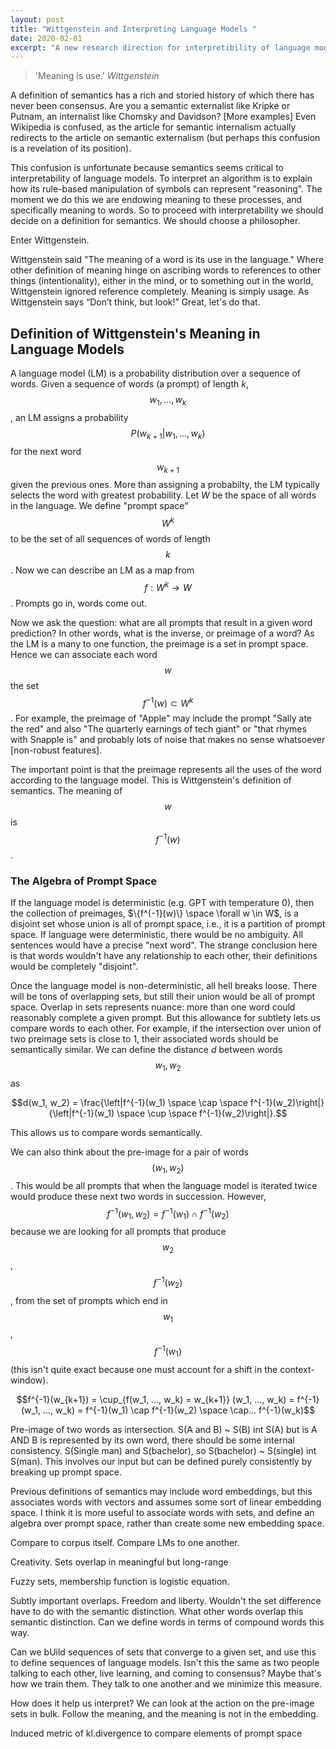 ```yaml
---
layout:	post
title: "Wittgenstein and Interpreting Language Models "
date: 2020-02-01
excerpt: "A new research direction for interpretibility of language models."
---
```


>'Meaning is use.' 
*Wittgenstein*

A definition of semantics has a rich and storied history of which there has never been consensus. Are you a semantic externalist like Kripke or Putnam, an internalist like Chomsky and Davidson? [More examples] Even Wikipedia is confused, as the article for semantic internalism actually redirects to the article on semantic externalism (but perhaps this confusion is a revelation of its position). 

This confusion is unfortunate because semantics seems critical to interpretability of language models. To interpret an algorithm is to explain how its rule-based manipulation of symbols can represent "reasoning". The moment we do this we are endowing meaning to these processes, and specifically meaning to words. So to proceed with interpretability we should decide on a definition for semantics. We should choose a philosopher. 

Enter Wittgenstein.

Wittgenstein said "The meaning of a word is its use in the language." Where other definition of meaning hinge on ascribing words to references to other things (intentionality), either in the mind, or to something out in the world, Wittgenstein ignored reference completely. Meaning is simply usage. As Wittgenstein says “Don’t think, but look!” Great, let's do that. 

## Definition of Wittgenstein's Meaning in Language Models

A language model (LM) is a probability distribution over a sequence of words. Given a sequence of words (a prompt) of length *k*, 
$$w_{1},\dots ,w_{k}$$, an LM assigns a probability $$P(w_{k+1}|w_{{1}},\dots ,w_{k})$$ for the next word $$w_{k+1}$$ given the previous ones. More than assigning a probabilty, the LM typically selects the word with greatest probability. Let $W$ be the space of all words in the language. We define "prompt space" $$W^k$$ to be the set of all sequences of words of length $$k$$. Now we can describe an LM as a map from $$f: W^k \rightarrow W$$. Prompts go in, words come out.

Now we ask the question: what are all prompts that result in a given word prediction? In other words, what is the inverse, or preimage of a word? As the LM is a many to one function, the preimage is a set in prompt space. Hence we can associate each word $$w$$ the set $$f^{-1}(w) \subset W^k$$. For example, the preimage of "Apple" may include the prompt "Sally ate the red" and also "The quarterly earnings of tech giant" or "that rhymes with Snapple is" and probably lots of noise that makes no sense whatsoever [non-robust features].

The important point is that the preimage represents all the uses of the word according to the language model. This is Wittgenstein's definition of semantics. The meaning of $$w$$ is $$f^{-1}(w)$$.

### The Algebra of Prompt Space

If the language model is deterministic (e.g. GPT with temperature 0), then the collection of preimages, $\{f^{-1}(w)\} \space \forall w \in W$, is a disjoint set whose union is all of prompt space, i.e., it is a partition of prompt space. If language were deterministic, there would be no ambiguity. All sentences would have a precise "next word". The strange conclusion here is that words wouldn't have any relationship to each other, their definitions would be completely "disjoint". 

Once the language model is non-deterministic, all hell breaks loose. There will be tons of overlapping sets, but still their union would be all of prompt space. Overlap in sets represents nuance: more than one word could reasonably complete a given prompt. But this allowance for subtlety lets us compare words to each other. For example, if the intersection over union of two preimage sets is close to 1, their associated words should be semantically similar. We can define the distance $d$ between words $$w_1, w_2$$ as 

$$d(w_1, w_2) = \frac{\left|f^{-1}(w_1) \space \cap \space f^{-1}(w_2)\right|}{\left|f^{-1}(w_1) \space \cup \space f^{-1}(w_2)\right|}.$$

This allows us to compare words semantically.

We can also think about the pre-image for a pair of words $$(w_1, w_2)$$. This would be all prompts that when the language model is iterated twice would produce these next two words in succession. However, $$f^{-1}(w_1, w_2) = f^{-1}(w_1) \cap f^{-1}(w_2)$$ because we are looking for all prompts that produce $$w_2$$, $$f^{-1}(w_2)$$, from the set of prompts which end in $$w_1$$, $$f^{-1}(w_1)$$ (this isn't quite exact because one must account for a shift in the context-window).

$$f^{-1}(w_{k+1}) = \cup_{f(w_1, ..., w_k) = w_{k+1}} (w_1, ..., w_k) = f^{-1}(w_1, ..., w_k) = f^{-1}(w_1) \cap f^{-1}(w_2) \space \cap... f^{-1}(w_k)$$



Pre-image of two words as intersection. S(A and B) ~ S(B) int S(A) but is A AND B is represented by its own word, there should be some internal consistency. S(Single man) and S(bachelor), so S(bachelor) ~ S(single) int S(man). This involves our input but can be defined purely consistently by breaking up prompt space.

Previous definitions of semantics may include word embeddings, but this associates words with vectors and assumes some sort of linear embedding space. I think it is more useful to associate words with sets, and define an algebra over prompt space, rather than create some new embedding space.

Compare to corpus itself. Compare LMs to one another. 

Creativity. Sets overlap in meaningful but long-range

Fuzzy sets, membership function is logistic equation.

Subtly important overlaps. Freedom and liberty. Wouldn't the set difference have to do with the semantic distinction. What other words overlap this semantic distinction. Can we define words in terms of compound words this way. 

Can we bUild sequences of sets that converge to a given set, and use this to define sequences of language models. Isn't this the same as two people talking to each other, live learning, and coming to consensus? Maybe that's how we train them. They talk to one another and we minimize this measure. 

How does it help us interpret? We can look at the action on the pre-image sets in bulk. Follow the meaning, and the meaning is not in the embedding. 

Induced metric of kl.divergence to compare elements of prompt space